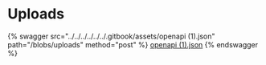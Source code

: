 # Uploads

{% swagger src="../../../../../../.gitbook/assets/openapi (1).json" path="/blobs/uploads" method="post" %}
[openapi (1).json](<../../../../../../.gitbook/assets/openapi (1).json>)
{% endswagger %}
